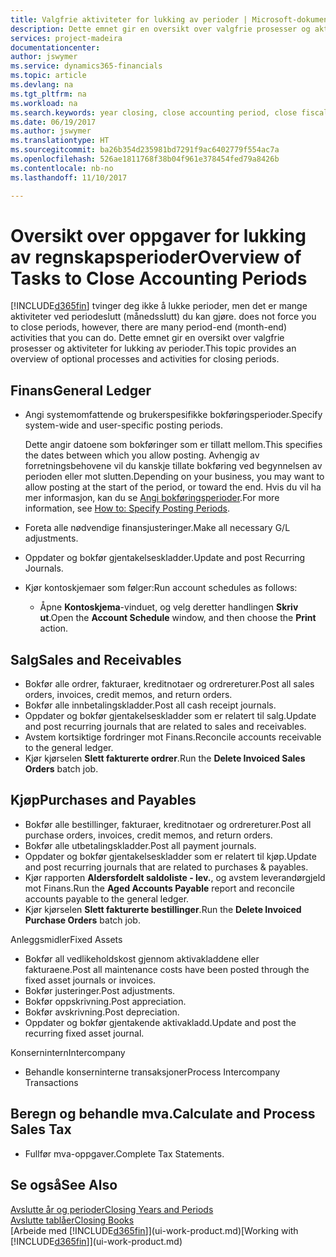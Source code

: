 ```yaml
---
title: Valgfrie aktiviteter for lukking av perioder | Microsoft-dokumentasjon
description: Dette emnet gir en oversikt over valgfrie prosesser og aktiviteter for lukking av regnskapsperioder i Dynamics 365.
services: project-madeira
documentationcenter: 
author: jswymer
ms.service: dynamics365-financials
ms.topic: article
ms.devlang: na
ms.tgt_pltfrm: na
ms.workload: na
ms.search.keywords: year closing, close accounting period, close fiscal year, aging, creditor payments, vendor payments
ms.date: 06/19/2017
ms.author: jswymer
ms.translationtype: HT
ms.sourcegitcommit: ba26b354d235981bd7291f9ac6402779f554ac7a
ms.openlocfilehash: 526ae1811768f38b04f961e378454fed79a8426b
ms.contentlocale: nb-no
ms.lasthandoff: 11/10/2017

---
```

# <a name="overview-of-tasks-to-close-accounting-periods"></a><span data-ttu-id="8d082-103">Oversikt over oppgaver for lukking av regnskapsperioder</span><span class="sxs-lookup"><span data-stu-id="8d082-103">Overview of Tasks to Close Accounting Periods</span></span>
[!INCLUDE[d365fin](includes/d365fin_md.md)]<span data-ttu-id="8d082-104"> tvinger deg ikke å lukke perioder, men det er mange aktiviteter ved periodeslutt (månedsslutt) du kan gjøre.</span><span class="sxs-lookup"><span data-stu-id="8d082-104"> does not force you to close periods, however, there are many period-end (month-end) activities that you can do.</span></span> <span data-ttu-id="8d082-105">Dette emnet gir en oversikt over valgfrie prosesser og aktiviteter for lukking av perioder.</span><span class="sxs-lookup"><span data-stu-id="8d082-105">This topic provides an overview of optional processes and activities for closing periods.</span></span>  

## <a name="general-ledger"></a><span data-ttu-id="8d082-106">Finans</span><span class="sxs-lookup"><span data-stu-id="8d082-106">General Ledger</span></span>
* <span data-ttu-id="8d082-107">Angi systemomfattende og brukerspesifikke bokføringsperioder.</span><span class="sxs-lookup"><span data-stu-id="8d082-107">Specify system-wide and user-specific posting periods.</span></span>  

    <span data-ttu-id="8d082-108">Dette angir datoene som bokføringer som er tillatt mellom.</span><span class="sxs-lookup"><span data-stu-id="8d082-108">This specifies the dates between which you allow posting.</span></span> <span data-ttu-id="8d082-109">Avhengig av forretningsbehovene vil du kanskje tillate bokføring ved begynnelsen av perioden eller mot slutten.</span><span class="sxs-lookup"><span data-stu-id="8d082-109">Depending on your business, you may want to allow posting at the start of the period, or toward the end.</span></span> <span data-ttu-id="8d082-110">Hvis du vil ha mer informasjon, kan du se [Angi bokføringsperioder](finance-how-specify-posting-periods.md).</span><span class="sxs-lookup"><span data-stu-id="8d082-110">For more information, see [How to: Specify Posting Periods](finance-how-specify-posting-periods.md).</span></span>  
* <span data-ttu-id="8d082-111">Foreta alle nødvendige finansjusteringer.</span><span class="sxs-lookup"><span data-stu-id="8d082-111">Make all necessary G/L adjustments.</span></span>  
* <span data-ttu-id="8d082-112">Oppdater og bokfør gjentakelseskladder.</span><span class="sxs-lookup"><span data-stu-id="8d082-112">Update and post Recurring Journals.</span></span>  
  <!--* Process Consolidations-->
* <span data-ttu-id="8d082-113">Kjør kontoskjemaer som følger:</span><span class="sxs-lookup"><span data-stu-id="8d082-113">Run account schedules as follows:</span></span>  
  * <span data-ttu-id="8d082-114">Åpne **Kontoskjema**-vinduet, og velg deretter handlingen **Skriv ut**.</span><span class="sxs-lookup"><span data-stu-id="8d082-114">Open the **Account Schedule** window, and then choose the **Print** action.</span></span>  

## <a name="sales-and-receivables"></a><span data-ttu-id="8d082-115">Salg</span><span class="sxs-lookup"><span data-stu-id="8d082-115">Sales and Receivables</span></span>
* <span data-ttu-id="8d082-116">Bokfør alle ordrer, fakturaer, kreditnotaer og ordrereturer.</span><span class="sxs-lookup"><span data-stu-id="8d082-116">Post all sales orders, invoices, credit memos, and return orders.</span></span>  
* <span data-ttu-id="8d082-117">Bokfør alle innbetalingskladder.</span><span class="sxs-lookup"><span data-stu-id="8d082-117">Post all cash receipt journals.</span></span>  
* <span data-ttu-id="8d082-118">Oppdater og bokfør gjentakelseskladder som er relatert til salg.</span><span class="sxs-lookup"><span data-stu-id="8d082-118">Update and post recurring journals that are related to sales and receivables.</span></span>  
* <span data-ttu-id="8d082-119">Avstem kortsiktige fordringer mot Finans.</span><span class="sxs-lookup"><span data-stu-id="8d082-119">Reconcile accounts receivable to the general ledger.</span></span>  
* <span data-ttu-id="8d082-120">Kjør kjørselen **Slett fakturerte ordrer**.</span><span class="sxs-lookup"><span data-stu-id="8d082-120">Run the **Delete Invoiced Sales Orders** batch job.</span></span>  

## <a name="purchases-and-payables"></a><span data-ttu-id="8d082-121">Kjøp</span><span class="sxs-lookup"><span data-stu-id="8d082-121">Purchases and Payables</span></span>
* <span data-ttu-id="8d082-122">Bokfør alle bestillinger, fakturaer, kreditnotaer og ordrereturer.</span><span class="sxs-lookup"><span data-stu-id="8d082-122">Post all purchase orders, invoices, credit memos, and return orders.</span></span>  
* <span data-ttu-id="8d082-123">Bokfør alle utbetalingskladder.</span><span class="sxs-lookup"><span data-stu-id="8d082-123">Post all payment journals.</span></span>  
* <span data-ttu-id="8d082-124">Oppdater og bokfør gjentakelseskladder som er relatert til kjøp.</span><span class="sxs-lookup"><span data-stu-id="8d082-124">Update and post recurring journals that are related to purchases & payables.</span></span>  
* <span data-ttu-id="8d082-125">Kjør rapporten **Aldersfordelt saldoliste - lev.**, og avstem leverandørgjeld mot Finans.</span><span class="sxs-lookup"><span data-stu-id="8d082-125">Run the **Aged Accounts Payable** report and reconcile accounts payable to the general ledger.</span></span>  
* <span data-ttu-id="8d082-126">Kjør kjørselen **Slett fakturerte bestillinger**.</span><span class="sxs-lookup"><span data-stu-id="8d082-126">Run the **Delete Invoiced Purchase Orders** batch job.</span></span>  

<span data-ttu-id="8d082-127">Anleggsmidler</span><span class="sxs-lookup"><span data-stu-id="8d082-127">Fixed Assets</span></span>
* <span data-ttu-id="8d082-128">Bokfør all vedlikeholdskost gjennom aktivakladdene eller fakturaene.</span><span class="sxs-lookup"><span data-stu-id="8d082-128">Post all maintenance costs have been posted through the fixed asset journals or invoices.</span></span>
* <span data-ttu-id="8d082-129">Bokfør justeringer.</span><span class="sxs-lookup"><span data-stu-id="8d082-129">Post adjustments.</span></span>
* <span data-ttu-id="8d082-130">Bokfør oppskrivning.</span><span class="sxs-lookup"><span data-stu-id="8d082-130">Post appreciation.</span></span>
* <span data-ttu-id="8d082-131">Bokfør avskrivning.</span><span class="sxs-lookup"><span data-stu-id="8d082-131">Post depreciation.</span></span>
* <span data-ttu-id="8d082-132">Oppdater og bokfør gjentakende aktivakladd.</span><span class="sxs-lookup"><span data-stu-id="8d082-132">Update and post the recurring fixed asset journal.</span></span>

<span data-ttu-id="8d082-133">Konsernintern</span><span class="sxs-lookup"><span data-stu-id="8d082-133">Intercompany</span></span>
* <span data-ttu-id="8d082-134">Behandle konserninterne transaksjoner</span><span class="sxs-lookup"><span data-stu-id="8d082-134">Process Intercompany Transactions</span></span>

## <a name="calculate-and-process-sales-tax"></a><span data-ttu-id="8d082-135">Beregn og behandle mva.</span><span class="sxs-lookup"><span data-stu-id="8d082-135">Calculate and Process Sales Tax</span></span>
* <span data-ttu-id="8d082-136">Fullfør mva-oppgaver.</span><span class="sxs-lookup"><span data-stu-id="8d082-136">Complete Tax Statements.</span></span>  

## <a name="see-also"></a><span data-ttu-id="8d082-137">Se også</span><span class="sxs-lookup"><span data-stu-id="8d082-137">See Also</span></span>
[<span data-ttu-id="8d082-138">Avslutte år og perioder</span><span class="sxs-lookup"><span data-stu-id="8d082-138">Closing Years and Periods</span></span>](year-close-years-periods.md)  
[<span data-ttu-id="8d082-139">Avslutte tablåer</span><span class="sxs-lookup"><span data-stu-id="8d082-139">Closing Books</span></span>](year-close-books.md)  
<span data-ttu-id="8d082-140">[Arbeide med [!INCLUDE[d365fin](includes/d365fin_md.md)]](ui-work-product.md)</span><span class="sxs-lookup"><span data-stu-id="8d082-140">[Working with [!INCLUDE[d365fin](includes/d365fin_md.md)]](ui-work-product.md)</span></span>


